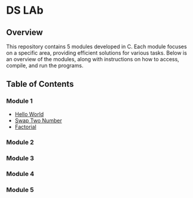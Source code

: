 # DS LAb

## Overview
This repository contains 5 modules developed in C. Each module focuses on a specific area, providing efficient solutions for various tasks. Below is an overview of the modules, along with instructions on how to access, compile, and run the programs.

## Table of Contents

### Module 1
- [Hello World](./Module%201/Hello_World.c)
- [Swap Two Number](./Module%201/Swap_Numbers_without_temp.c)
- [Factorial](./Module%201/Factorial_Recurssion.c)
### Module 2
### Module 3
### Module 4
### Module 5

